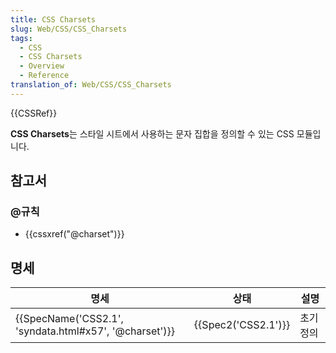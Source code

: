 ```yaml
---
title: CSS Charsets
slug: Web/CSS/CSS_Charsets
tags:
  - CSS
  - CSS Charsets
  - Overview
  - Reference
translation_of: Web/CSS/CSS_Charsets
---
```


{{CSSRef}}

**CSS Charsets**는 스타일 시트에서 사용하는 문자 집합을 정의할 수 있는 CSS 모듈입니다.

## 참고서

### @규칙

- {{cssxref("@charset")}}

## 명세

| 명세                                                                     | 상태                     | 설명      |
| ------------------------------------------------------------------------ | ------------------------ | --------- |
| {{SpecName('CSS2.1', 'syndata.html#x57', '@charset')}} | {{Spec2('CSS2.1')}} | 초기 정의 |
